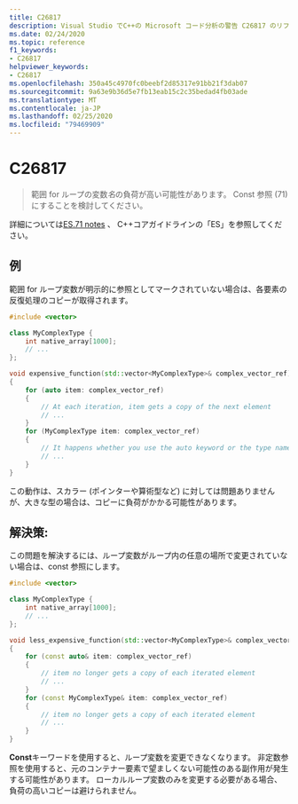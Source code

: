 ```yaml
---
title: C26817
description: Visual Studio でC++の Microsoft コード分析の警告 C26817 のリファレンスです。
ms.date: 02/24/2020
ms.topic: reference
f1_keywords:
- C26817
helpviewer_keywords:
- C26817
ms.openlocfilehash: 350a45c4970fc0beebf2d85317e91bb21f3dab07
ms.sourcegitcommit: 9a63e9b36d5e7fb13eab15c2c35bedad4fb03ade
ms.translationtype: MT
ms.contentlocale: ja-JP
ms.lasthandoff: 02/25/2020
ms.locfileid: "79469909"
---
```

# <a name="c26817"></a>C26817

> 範囲 for ループの変数*名*の負荷が高い可能性があります。 Const 参照 (71) にすることを検討してください。

詳細については[ES.71 notes](https://github.com/isocpp/CppCoreGuidelines/blob/master/CppCoreGuidelines.md#note-217) 、 C++コアガイドラインの「ES」を参照してください。

## <a name="example"></a>例

範囲 for ループ変数が明示的に参照としてマークされていない場合は、各要素の反復処理のコピーが取得されます。

```cpp
#include <vector>

class MyComplexType { 
    int native_array[1000];
    // ...
};

void expensive_function(std::vector<MyComplexType>& complex_vector_ref)
{
    for (auto item: complex_vector_ref)
    {
        // At each iteration, item gets a copy of the next element
        // ...
    }
    for (MyComplexType item: complex_vector_ref)
    {
        // It happens whether you use the auto keyword or the type name
        // ...
    }
}
```

この動作は、スカラー (ポインターや算術型など) に対しては問題ありませんが、大きな型の場合は、コピーに負荷がかかる可能性があります。

## <a name="solution"></a>解決策:

この問題を解決するには、ループ変数がループ内の任意の場所で変更されていない場合は、const 参照にします。

```cpp
#include <vector>

class MyComplexType { 
    int native_array[1000];
    // ...
};

void less_expensive_function(std::vector<MyComplexType>& complex_vector_ref)
{
    for (const auto& item: complex_vector_ref)
    {
        // item no longer gets a copy of each iterated element
        // ...
    }
    for (const MyComplexType& item: complex_vector_ref)
    {
        // item no longer gets a copy of each iterated element
        // ...
    }
}
```

**Const**キーワードを使用すると、ループ変数を変更できなくなります。 非定数参照を使用すると、元のコンテナー要素で望ましくない可能性のある副作用が発生する可能性があります。 ローカルループ変数のみを変更する必要がある場合、負荷の高いコピーは避けられません。
